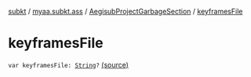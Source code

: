 [subkt](../../index.md) / [myaa.subkt.ass](../index.md) / [AegisubProjectGarbageSection](index.md) / [keyframesFile](./keyframes-file.md)

# keyframesFile

`var keyframesFile: `[`String`](https://kotlinlang.org/api/latest/jvm/stdlib/kotlin/-string/index.html)`?` [(source)](https://github.com/Myaamori/SubKt/blob/0.1.8/src/main/kotlin/myaa/subkt/ass/parser.kt#L752)